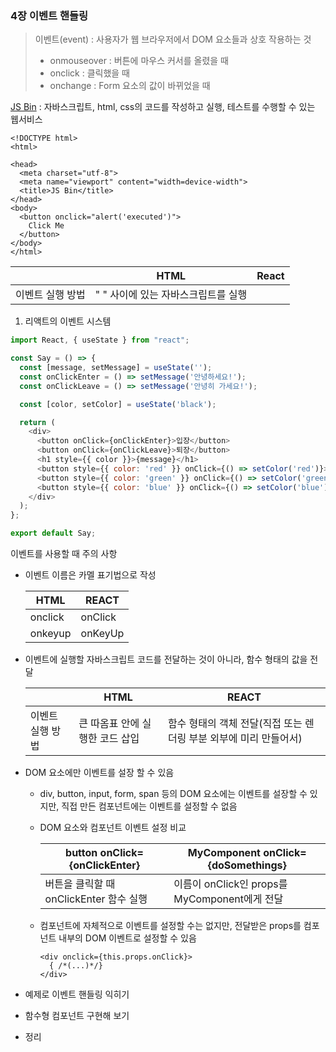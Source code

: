 ### 4장 이벤트 핸들링

> 이벤트(event) : 사용자가 웹 브라우저에서 DOM 요소들과 상호 작용하는 것
>
> - onmouseover : 버튼에 마우스 커서를 올렸을 때
> - onclick : 클릭했을 때
> - onchange : Form 요소의 값이 바뀌었을 때

[JS Bin](https://jsbin.com/?html,output) : 자바스크립트, html, css의 코드를 작성하고 실행, 테스트를 수행할 수 있는 웹서비스

~~~
<!DOCTYPE html>
<html>

<head>
  <meta charset="utf-8">
  <meta name="viewport" content="width=device-width">
  <title>JS Bin</title>
</head>
<body>
  <button onclick="alert('executed')">
    Click Me
  </button>
</body>
</html>
~~~

|                  | HTML                                | React |
| ---------------- | ----------------------------------- | ----- |
| 이벤트 실행 방법 | " " 사이에 있는 자바스크립트를 실행 |       |



1. 리액트의 이벤트 시스템

```javascript
import React, { useState } from "react";

const Say = () => {
  const [message, setMessage] = useState('');
  const onClickEnter = () => setMessage('안녕하세요!');
  const onClickLeave = () => setMessage('안녕히 가세요!');

  const [color, setColor] = useState('black');

  return (
    <div>
      <button onClick={onClickEnter}>입장</button>
      <button onClick={onClickLeave}>퇴장</button>
      <h1 style={{ color }}>{message}</h1>
      <button style={{ color: 'red' }} onClick={() => setColor('red')}>빨간색</button>
      <button style={{ color: 'green' }} onClick={() => setColor('green')}>초록색</button>
      <button style={{ color: 'blue' }} onClick={() => setColor('blue')}>파란색</button>
    </div>  
  );
};

export default Say;
```

이벤트를 사용할 때 주의 사항

- 이벤트 이름은 카멜 표기법으로 작성

  | HTML    | REACT   |
  | ------- | ------- |
  | onclick | onClick |
  | onkeyup | onKeyUp |

- 이벤트에 실행할 자바스크립트 코드를 전달하는 것이 아니라, 함수 형태의 값을 전달

  |                  | HTML                            | REACT                                                        |
  | ---------------- | ------------------------------- | ------------------------------------------------------------ |
  | 이벤트 실행 방법 | 큰 따옴표 안에 실행한 코드 삽입 | 함수 형태의 객체 전달(직접 또는 렌더링 부분 외부에 미리 만들어서) |

- DOM 요소에만 이벤트를 설장 할 수 있음

  - div, button, input, form, span 등의 DOM 요소에는 이벤트를 설장할 수 있지만, 직접 만든 컴포넌트에는 이벤트를 설정할 수 없음

  - DOM 요소와 컴포넌트 이벤트 설정 비교

    | button onClick={onClickEnter}        | MyComponent onClick={doSomethings}         |
    | --------------------------------------- | --------------------------------------------- |
    | 버튼을 클릭할 때 onClickEnter 함수 실행 | 이름이 onClick인 props를 MyComponent에게 전달 |

  - 컴포넌트에 자체적으로 이벤트를 설정할 수는 없지만, 전달받은 props를 컴포넌트 내부의 DOM 이벤트로 설정할 수 있음

    ~~~
    <div onclick={this.props.onClick}>
      { /*(...)*/}
    </div>
    ~~~

- 예제로 이벤트 핸들링 익히기
- 함수형 컴포넌트 구현해 보기
- 정리
